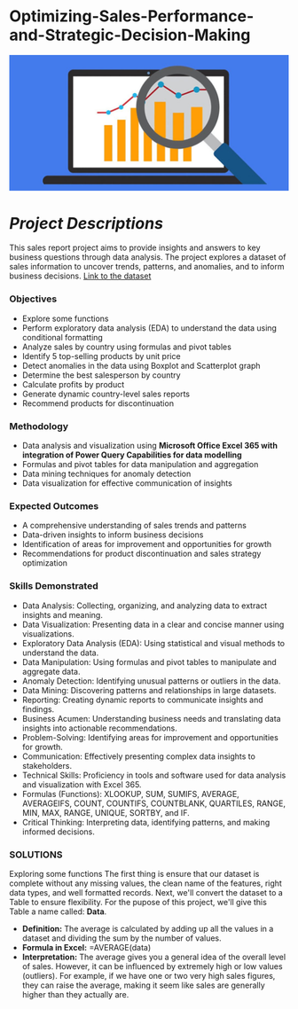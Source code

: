 # Optimizing-Sales-Performance-and-Strategic-Decision-Making

![](intro_image1.jpg)  

*Project Descriptions*  
=====================
This sales report project aims to provide insights and answers to key business questions through data analysis. The project explores a dataset of sales information to uncover trends, patterns, and anomalies, and to inform business decisions. [Link to the dataset](https://www.kaggle.com/datasets/afolabiraymond/sales-data)

### Objectives

* Explore some functions
* Perform exploratory data analysis (EDA) to understand the data using conditional formatting
* Analyze sales by country using formulas and pivot tables
* Identify 5 top-selling products by unit price
* Detect anomalies in the data using Boxplot and Scatterplot graph
* Determine the best salesperson by country
* Calculate profits by product
* Generate dynamic country-level sales reports
* Recommend products for discontinuation


### Methodology

* Data analysis and visualization using __Microsoft Office Excel 365 with integration of Power Query Capabilities for data modelling__
* Formulas and pivot tables for data manipulation and aggregation
* Data mining techniques for anomaly detection
* Data visualization for effective communication of insights


### Expected Outcomes

* A comprehensive understanding of sales trends and patterns
* Data-driven insights to inform business decisions
* Identification of areas for improvement and opportunities for growth
* Recommendations for product discontinuation and sales strategy optimization

### Skills Demonstrated
* Data Analysis: Collecting, organizing, and analyzing data to extract insights and meaning.
* Data Visualization: Presenting data in a clear and concise manner using visualizations.
* Exploratory Data Analysis (EDA): Using statistical and visual methods to understand the data.
* Data Manipulation: Using formulas and pivot tables to manipulate and aggregate data.
* Anomaly Detection: Identifying unusual patterns or outliers in the data.
* Data Mining: Discovering patterns and relationships in large datasets.
* Reporting: Creating dynamic reports to communicate insights and findings.
* Business Acumen: Understanding business needs and translating data insights into actionable recommendations.
* Problem-Solving: Identifying areas for improvement and opportunities for growth.
* Communication: Effectively presenting complex data insights to stakeholders.
* Technical Skills: Proficiency in tools and software used for data analysis and visualization with Excel 365.
* Formulas (Functions): XLOOKUP, SUM, SUMIFS, AVERAGE, AVERAGEIFS, COUNT, COUNTIFS, COUNTBLANK, QUARTILES, RANGE, MIN, MAX, RANGE, UNIQUE, SORTBY, and IF.
* Critical Thinking: Interpreting data, identifying patterns, and making informed decisions.

 
 ### SOLUTIONS  
 
 Exploring some functions
The first thing is ensure that our dataset is complete without any missing values, the clean name of the features, right data types, and well formatted records.
Next, we'll convert the dataset to a Table to ensure flexibility. For the pupose of this project, we'll give this Table a name called: **Data**.

* **Definition:** The average is calculated by adding up all the values in a dataset and dividing the sum by the number of values.
* **Formula in Excel:** =AVERAGE(data)
* **Interpretation:** The average gives you a general idea of the overall level of sales. However, it can be influenced by extremely high or low values (outliers). For example, if we have one or two very high sales figures, they can raise the average, making it seem like sales are generally higher than they actually are.
